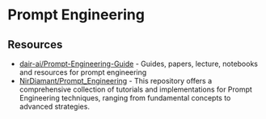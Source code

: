 # Prompt Engineering

## Resources
- [dair-ai/Prompt-Engineering-Guide](https://github.com/dair-ai/Prompt-Engineering-Guide) - Guides, papers, lecture, notebooks and resources for prompt engineering
- [NirDiamant/Prompt_Engineering](https://github.com/NirDiamant/Prompt_Engineering) - This repository offers a comprehensive collection of tutorials and implementations for Prompt Engineering techniques, ranging from fundamental concepts to advanced strategies. 